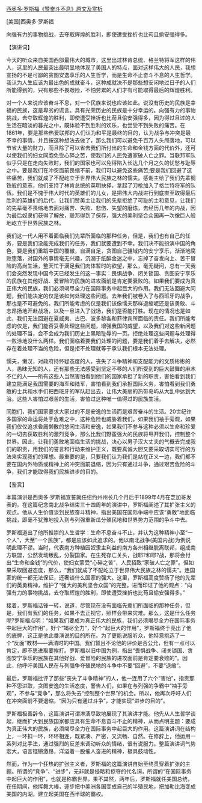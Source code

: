 [西奥多·罗斯福《赞奋斗不息》原文及赏析](https://www.vrrw.net/wx/14664.html)

[美国]西奥多·罗斯福

向强有力的事物挑战，去夺取辉煌的胜利，即使遭受挫折也比苟且偷安强得多。

【演讲词】

今天的听众来自美国西部最伟大的城市，这里出过林肯总统、格兰特将军这样的伟人，这里的人民最突出最明显地体现了美国人的特点，面对这样伟大的人民，我想宣扬的不是可鄙的贪图安逸享乐的人生哲学，而是生命不止奋斗不息的人生哲学。我认为人生应该为最出色的成就奋斗，这种成就决不是那些想安闲地过日子的人们所能得到的，只有那些不畏艰险，不怕劳累的人们才有可能取得最后的辉煌胜利。

对一个人来说应该奋斗不息，对一个民族来说也应该如此。说没有历史的民族是幸福的民族，这是卑劣的谎言。具有光荣历史的民族是十分幸运的。向强有力的事物挑战，去夺取辉煌的胜利，即使遭受挫折也比苟且偷安强得多，因为得过且过的人生活在暗淡的暮光之中，既体验不到胜利的欢乐，也尝受不到失败的痛苦。在1861年，要是那些热爱联邦的人们认为和平是最终的目的，认为战争与冲突是最不幸的事情，并且按这种想法去做了，那么我们可以避免千百万人头颅落地，可以节省大量的财力，而且除了可以省去我们所付出的生命和金钱方面的代价外，还可以使我们的妇女同胞免受心碎之苦，使我们的人民免遭家破人亡之罪。当联邦军队似乎只是在走向失败时，我们的国家也可以免得陷入长达几个月之久的忧愁与耻辱之中。要是我们在冲突面前畏缩不前，我们可以避免这些痛苦;要是我们回避了这些痛苦，我们就成了不配屹立于世界伟大民族之林的懦夫。感谢主给了我们先辈钢铁般的意志，他们支持了林肯总统的英明抉择，拿起了刀枪加入了格兰特将军的队伍。我们是不愧于伟大时代的英雄们的儿女，是把伟大内战进行到底直至取得最后胜利的英雄们的后代，让我们赞美主让我们的先辈拒绝了可耻的主和意见，让我们的先辈毫不畏缩地去面对痛苦、失败、悲伤、失望的磨炼，去经历几年的内战，因为最后奴隶们获得了解放，联邦得到了保存，强大的美利坚合众国再一次像巨人般地屹立于世界民族之林。

我们这一代人用不着面临我们先辈所面临的那种任务，但是，我们也有自己的任务，要是我们没能完成我们的任务，我们就要遭到不幸。我们决不能扮演中国的角色，要是我们重蹈中国的覆辙，自满自足，贪图自己疆域内的安宁享乐，渐渐地腐败堕落，对国外的事情毫无兴趣，沉溺于纸醉金迷之中，忘掉了奋发向上、苦干冒险的高尚生活，整天忙于满足我们肉体暂时的欲望，那么，毫无疑问，总有一天我们会突然发现中国今天已经发生的这一事实：畏惧战争、闭关锁国、贪图安宁享乐的民族在其他好战、爱冒险的民族的进攻面前是肯定要衰败的。如果我们要成为真正伟大的民族，我们必须竭尽全力在国际事务中起巨大的作用。我们无法回避大问题，我们能决定的仅是该如何处理这些问题。去年我们被卷入了与西班牙的战争，那也是不可避免的。我们所能考虑的仅是我们该像懦夫那样退缩呢还是该勇敢、斗志昂扬地开赴战场，以及一旦进入了战场，我们是否能打胜。现在的情况也是如此，我们无法回避在夏威夷、古巴、波多黎各和菲律宾所面临的责任。我们所能考虑的仅是，我们能否妥善处理这些问题，增强我国的威望，以及我们对这些新问题的处理不当，会不会成为我们历史上黑暗耻辱的一页。拒绝处理这些问题与处理得一败涂地没什么两样。我们面临着要我们处理的问题，要是我们着手去解决，必然存在着处理不当的危险，但是拒不处理就等于承认我们根本无法处理。

懦夫，懒汉，对政府持怀疑态度的人，丧失了斗争精神和支配能力的文质彬彬的人，愚昧无知的人，还有那些无法感受到坚定不移的人们所受到的巨大鼓舞的麻木不仁的人——所有这些人当然害怕看到他们的国家承担了新的职责，害怕看到我们建立能满足我国需要的海军和陆军，害怕看到我们承担国际义务，害怕看到我们勇敢的士兵和水手们把西班牙的军队赶出去，让伟大美丽的热带岛屿从大乱中达到大治。这些人害怕过艰苦的生活，害怕过这种唯一值得过的民族生活。

同胞们，我们国家要求大家过的不是安逸的生活而是艰苦奋斗的生活。20世纪许多国家的命运将处于危难之中，这种危险也威胁着我们。如果我们袖手旁观，如果我们仅仅追求昏庸懒散的悠闲生活和安逸，如果我们不参与这种必须以生命和珍爱的一切去获取胜利的激烈竞争，那么比我们野蛮强大的民族将甩开我们，控制整个世界。因此，让我们勇敢地面临生活的挑战，决心以男子汉大丈夫的气概去完成我们的职责，用我们的誓言和行动来维护正义，既要真诚大胆又要采取切实可行的方法来实现我们的理想。最重要的是，只要我们认为我们是站在正义一边，我们都不要在国内外物质或精神上的冲突面前退缩，因为只有通过斗争，通过艰苦危险的斗争，我们才能取得我们民族进步的目的。



【鉴赏】

本篇演讲是西奥多·罗斯福宣誓就任纽约州州长几个月后于1899年4月在芝加哥发表的。在这篇纪念南北战争结束三十四周年的演讲中，罗斯福阐述了其扩张主义的观点。他从人生价值谈到民族奋斗精神，指出美国在国际争端中应该“勇敢”地面临挑战，即毫不犹豫地投入到与列强重新瓜分殖民地和世界势力范围的争斗中去。

罗斯福道出了他所推崇的人生哲学：生命不息奋斗不止，并认为这种精神小至“一个人”，大至“一个民族”，都是应该如此追求的。他以南北战争(美国内战)为例说明此理不谬。当时，代表南方种植园奴隶主利益的南方各州相继脱离联邦，组成南方联盟，公然发动叛乱，分裂国家。在生死存亡关头，战耶?和耶?战，那将会付出“生命和金钱”的代价，使妇女蒙受“心碎之苦”，人民招致“家破人亡之罪”。但如果采取回避态度，那么，“我们就成了不配屹立于世界伟大民族之林的懦夫”。连国家的统一都无法保证，还奢谈什么国家的强大。这里，罗斯福高度赞扬了他的先辈们的英勇精神，维护了“强大的美利坚合众国”的完整。进而印证了他的观点：“向强有力的事物挑战，去夺取辉煌的胜利，即使遭受挫折也比苟且偷安强得多。”

接着，罗斯福话锋一转，说道，尽管现在没有面临先辈们所面临的那种任务，但是，我们有我们的任务，如果不去正视它，照样会带来灾难。那么，这是什么任务呢?罗斯福点明：“如果我们要成为真正伟大的民族，我们必须竭尽全力在国际事务中起巨大的作用”。好个“竭尽全力”，好个“起巨大的作用”，罗斯福终于亮出了他的底牌，这正是他此番演说的目的所在。为了更能说服听众，他特意挑选了一个“反面”教材——满清时的中国。我们暂且不论他的评价是否公允，但有一点可以肯定，即不思进取要挨打。罗斯福以旧中国为例，指出“畏惧战争、闭关锁国、贪图安宁享乐的民族在其他好战、爱冒险的民族的进攻面前是肯定要衰败的”。因此，他呼吁美国人民在与列强争夺殖民地的斗争中不要“回避”，不要“退缩”。

最后，罗斯福批评了那些“丧失了斗争精神”的人，他一连用了六个“害怕”，指责那种不思进取，贪图安逸的生活态度，警告人们，如果在与列强的争霸中“袖手旁观”，不参与“竞争”，那么将失去“控制整个世界”的机会。所以，他再次呼吁人们在冲突面前不要退缩，“因为只有通过斗争”，才能实现“进步的目的”。

罗斯福极善辞令，这篇演讲可谓淋漓尽致地展现了其演讲才能。他先从人生哲学谈起，继而扩大到民族国家都应具有生命不息奋斗不止的精神，从而点明主题：要成为真正伟大的民族，必须竭尽全力在国际事务中起巨大的作用。这篇演讲词在结构上，一环扣一环，环环相连，既紧凑、严密，又流畅、自然。在修辞上，他运用一系列对比手法，通过强烈的反差来调动听众的情绪，很有说服力。整篇演讲词气势宏大，语言铿锵激昂，洋溢着一股催人奋进的精神，极具鼓动性。

然而，作为一个狂热的扩张主义者，罗斯福的这篇演讲自始至终贯穿着扩张的主题。所谓的“竞争”、“进步”，无非就是侵略和掠夺的代名词，所谓的“在国际事务中起巨大的作用”，也就是称霸世界。果不其然，两年后，罗斯福就任美国总统，在任期间，他挥舞大棒，逐步把中美洲各国变成自己的半殖民地，把加勒比海变成美国的内湖，建立起美国在西半球的霸权。

